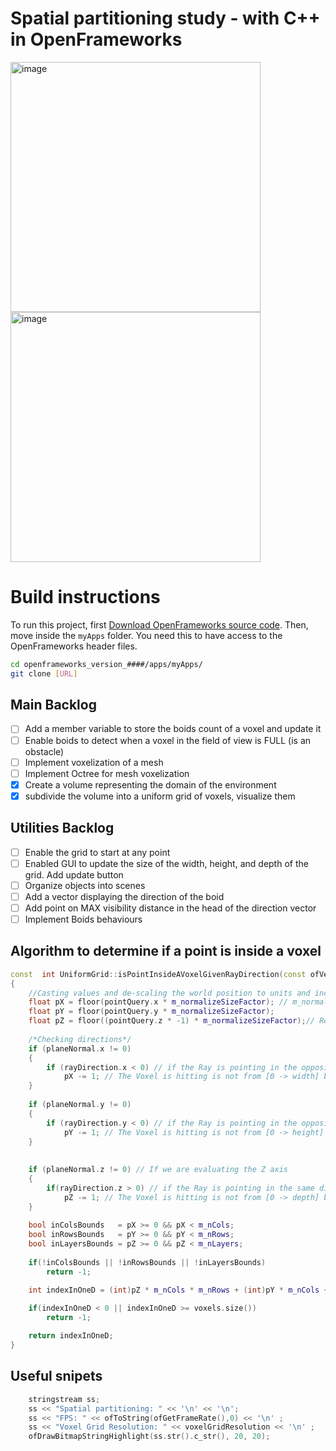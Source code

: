 # Spatial partitioning study - with C++ in OpenFrameworks

<img width="400" alt="image" src="https://github.com/user-attachments/assets/6c7df04e-a9f7-4cd7-aa70-b4b079645729">
<img width="400" alt="image" src="https://github.com/user-attachments/assets/963b99a4-e775-4128-b00f-f8a33ffb47a5">

# Build instructions
To run this project, first [Download OpenFrameworks source code](https://openframeworks.cc/download/). Then, move inside the `myApps` folder. You need this to have access to the OpenFrameworks header files.
```bash
cd openframeworks_version_####/apps/myApps/
git clone [URL]
```

## Main Backlog
- [ ] Add a member variable to store the boids count of a voxel and update it
- [ ] Enable boids to detect when a voxel in the field of view is FULL (is an obstacle)
- [ ] Implement voxelization of a mesh
- [ ] Implement Octree for mesh voxelization
- [x] Create a volume representing the domain of the environment
- [x] subdivide the volume into a uniform grid of voxels, visualize them
## Utilities Backlog
- [ ] Enable the grid to start at any point
- [ ] Enabled GUI to update the size of the width, height, and depth of the grid. Add update button
- [ ] Organize objects into scenes
- [ ] Add a vector displaying the direction of the boid
- [ ] Add point on MAX visibility distance in the head of the direction vector
- [ ] Implement Boids behaviours

## Algorithm to determine if a point is inside a voxel

```C++
const  int UniformGrid::isPointInsideAVoxelGivenRayDirection(const ofVec3f &pointQuery, const ofVec3f & planeNormal ,const ofVec3f &rayDirection) const
{
    //Casting values and de-scaling the world position to units and increments of 1
    float pX = floor(pointQuery.x * m_normalizeSizeFactor); // m_normalizeSizeFactor = 1/m_voxelSize;
    float pY = floor(pointQuery.y * m_normalizeSizeFactor);
    float pZ = floor((pointQuery.z * -1) * m_normalizeSizeFactor);// Recall that we have defined the depth of the grid to be far away from the camera
    
    /*Checking directions*/
    if (planeNormal.x != 0)
    {
        if (rayDirection.x < 0) // if the Ray is pointing in the opposite direction as the world X Normal
            pX -= 1; // The Voxel is hitting is not from [0 -> width] but [width -> 0]
    }
    
    if (planeNormal.y != 0)
    {
        if (rayDirection.y < 0) // if the Ray is pointing in the opposite direction as the world Y Normal
            pY -= 1; // The Voxel is hitting is not from [0 -> height] but [height -> 0]
    }
    
    
    if (planeNormal.z != 0) // If we are evaluating the Z axis
    {
        if(rayDirection.z > 0) // if the Ray is pointing in the same direction as the world Z Normal
            pZ -= 1; // The Voxel is hitting is not from [0 -> depth] but [depth -> 0]
    }
    
    bool inColsBounds   = pX >= 0 && pX < m_nCols;
    bool inRowsBounds   = pY >= 0 && pY < m_nRows;
    bool inLayersBounds = pZ >= 0 && pZ < m_nLayers;
    
    if(!inColsBounds || !inRowsBounds || !inLayersBounds)
        return -1;

    int indexInOneD = (int)pZ * m_nCols * m_nRows + (int)pY * m_nCols + (int)pX;
    
    if(indexInOneD < 0 || indexInOneD >= voxels.size())
        return -1;

    return indexInOneD;
}
```

## Useful snipets
```C++
    stringstream ss;
    ss << "Spatial partitioning: " << '\n' << '\n';
    ss << "FPS: " << ofToString(ofGetFrameRate(),0) << '\n' ;
    ss << "Voxel Grid Resolution: " << voxelGridResolution << '\n' ;
    ofDrawBitmapStringHighlight(ss.str().c_str(), 20, 20);
```
